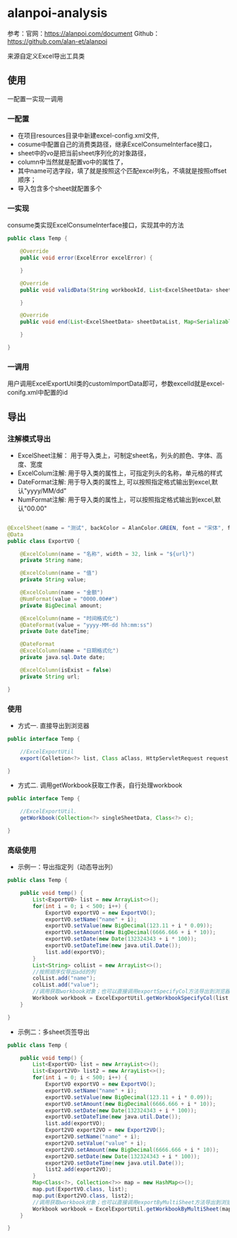 # alanpoi-analysis
参考：官网：https://alanpoi.com/document
Github：https://github.com/alan-et/alanpoi

来源自定义Excel导出工具类

## 使用

一配置一实现一调用

### 一配置

- 在项目resources目录中新建excel-config.xml文件,
- cosume中配置自己的消费类路径，继承ExcelConsumeInterface接口，
- sheet中的vo是把当前sheet序列化的对象路径，
- column中当然就是配置vo中的属性了，
- 其中name可选字段，填了就是按照这个匹配excel列名，不填就是按照offset顺序；
- 导入包含多个sheet就配置多个

### 一实现

consume类实现ExcelConsumeInterface接口，实现其中的方法

```java
public class Temp {

    @Override
    public void error(ExcelError excelError) {

    }

    @Override
    public void validData(String workbookId, List<ExcelSheetData> sheetDataList, Map<Serializable, Object> excelParam) {

    }

    @Override
    public void end(List<ExcelSheetData> sheetDataList, Map<Serializable, Object> excelParam) {

    }

}
```

### 一调用

用户调用ExcelExportUtil类的customImportData即可，参数excelId就是excel-conifg.xml中配置的id

## 导出

### 注解模式导出

- ExcelSheet注解： 用于导入类上，可制定sheet名，列头的颜色、字体、高度、宽度
- ExcelColum注解: 用于导入类的属性上，可指定列头的名称，单元格的样式
- DateFormat注解: 用于导入类的属性上, 可以按照指定格式输出到excel,默认"yyyy/MM/dd"
- NumFormat注解: 用于导入类的属性上，可以按照指定格式输出到excel,默认"00.00"

```java

@ExcelSheet(name = "测试", backColor = AlanColor.GREEN, font = "宋体", fontSize = 25)
@Data
public class ExportVO {

    @ExcelColumn(name = "名称", width = 32, link = "${url}")
    private String name;

    @ExcelColumn(name = "值")
    private String value;

    @ExcelColumn(name = "金额")
    @NumFormat(value = "0000.00##")
    private BigDecimal amount;

    @ExcelColumn(name = "时间格式化")
    @DateFormat(value = "yyyy-MM-dd hh:mm:ss")
    private Date dateTime;

    @DateFormat
    @ExcelColumn(name = "日期格式化")
    private java.sql.Date date;

    @ExcelColumn(isExist = false)
    private String url;

}
```

### 使用

- 方式一. 直接导出到浏览器

```java
public interface Temp {

    //ExcelExportUtil
    export(Colletion<?> list, Class aClass, HttpServletRequest request, HttpServletResponse resp, String fileName);

}
```

- 方式二. 调用getWorkbook获取工作表，自行处理workbook

```java
public interface Temp {

    //ExcelExportUtil.
    getWorkbook(Collection<?> singleSheetData, Class<?> c);

}
```

### 高级使用

- 示例一：导出指定列（动态导出列）

```java
public class Temp {

    public void temp() {
        List<ExportVO> list = new ArrayList<>();
        for(int i = 0; i < 500; i++) {
            ExportVO exportVO = new ExportVO();
            exportVO.setName("name" + i);
            exportVO.setValue(new BigDecimal(123.11 + i * 0.09));
            exportVO.setAmount(new BigDecimal(6666.666 + i * 10));
            exportVO.setDate(new Date(132324343 + i * 100));
            exportVO.setDateTime(new java.util.Date());
            list.add(exportVO);
        }
        List<String> colList = new ArrayList<>();
        //按照顺序仅导出add的列
        colList.add("name");
        colList.add("value");
        //调用获取workbook对象；也可以直接调用exportSpecifyCol方法导出到浏览器
        Workbook workbook = ExcelExportUtil.getWorkbookSpecifyCol(list, ExportVO.class, colList);
    }

}
```

- 示例二：多sheet页签导出

```java
public class Temp {

    public void temp() {
        List<ExportVO> list = new ArrayList<>();
        List<Export2VO> list2 = new ArrayList<>();
        for(int i = 0; i < 500; i++) {
            ExportVO exportVO = new ExportVO();
            exportVO.setName("name" + i);
            exportVO.setValue(new BigDecimal(123.11 + i * 0.09));
            exportVO.setAmount(new BigDecimal(6666.666 + i * 10));
            exportVO.setDate(new Date(132324343 + i * 100));
            exportVO.setDateTime(new java.util.Date());
            list.add(exportVO);
            Export2VO export2VO = new Export2VO();
            export2VO.setName("name" + i);
            export2VO.setValue("value" + i);
            export2VO.setAmount(new BigDecimal(6666.666 + i * 10));
            export2VO.setDate(new Date(132324343 + i * 100));
            export2VO.setDateTime(new java.util.Date());
            list2.add(export2VO);
        }
        Map<Class<?>, Collection<?>> map = new HashMap<>();
        map.put(ExportVO.class, list);
        map.put(Export2VO.class, list2);
        //调用获取workbook对象；也可以直接调用exportByMultiSheet方法导出到浏览器
        Workbook workbook = ExcelExportUtil.getWorkbookByMultiSheet(map);
    }

}
```